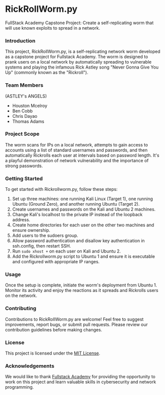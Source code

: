 # RickRollWorm.py
FullStack Academy Capstone Project: Create a self-replicating worm that will use known exploits to spread in a network.

### Introduction
This project, RickRollWorm.py, is a self-replicating network worm developed as a capstone project for Fullstack Academy. The worm is designed to prank users on a local network by automatically spreading to vulnerable systems and playing the infamous Rick Astley song "Never Gonna Give You Up" (commonly known as the "Rickroll").
### Team Members
(ASTLEY's ANGELS)
- Houston Mcelroy
- Ben Cobb
- Chris Dayao
- Thomas Adams
### Project Scope
The worm scans for IPs on a local network, attempts to gain access to accounts using a list of standard usernames and passwords, and then automatically Rickrolls each user at intervals based on password length. It's a playful demonstration of network vulnerability and the importance of strong passwords.
### Getting Started
To get started with Rickrollworm.py, follow these steps:
1. Set up three machines: one running Kali Linux (Target 1), one running Ubuntu (Ground Zero), and another running Ubuntu (Target 2).
2. Create usernames and passwords on the Kali and Ubuntu 2 machines.
3. Change Kali's localhost to the private IP instead of the loopback address.
4. Create home directories for each user on the other two machines and ensure ownership.
5. Add users to the sudoers group.
6. Allow password authentication and disallow key authentication in ssh.config, then restart SSH.
7. Run `sudo xhost +` on each user on Kali and Ubuntu 2.
8. Add the Rickrollworm.py script to Ubuntu 1 and ensure it is executable and configured with appropriate IP ranges.
### Usage
Once the setup is complete, initiate the worm's deployment from Ubuntu 1. Monitor its activity and enjoy the reactions as it spreads and Rickrolls users on the network.
### Contributing
Contributions to RickRollWorm.py are welcome! Feel free to suggest improvements, report bugs, or submit pull requests. Please review our contribution guidelines before making changes.
### License
This project is licensed under the [MIT License](LICENSE).
### Acknowledgements
We would like to thank [Fullstack Academy](https://www.fullstackacademy.com/) for providing the opportunity to work on this project and learn valuable skills in cybersecurity and network programming.
